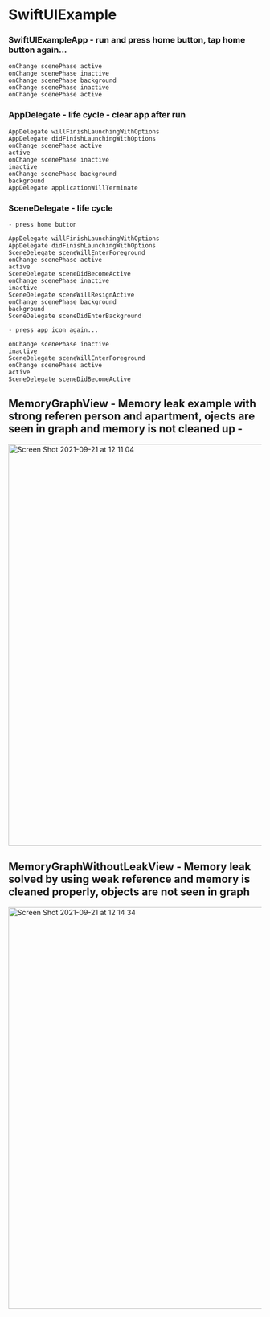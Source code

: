 # SwiftUIExample

### SwiftUIExampleApp - run and press home button, tap home button again...
```
onChange scenePhase active
onChange scenePhase inactive
onChange scenePhase background
onChange scenePhase inactive
onChange scenePhase active
```

### AppDelegate - life cycle - clear app after run
```
AppDelegate willFinishLaunchingWithOptions
AppDelegate didFinishLaunchingWithOptions
onChange scenePhase active
active
onChange scenePhase inactive
inactive
onChange scenePhase background
background
AppDelegate applicationWillTerminate
```

### SceneDelegate - life cycle 
```
- press home button

AppDelegate willFinishLaunchingWithOptions
AppDelegate didFinishLaunchingWithOptions
SceneDelegate sceneWillEnterForeground
onChange scenePhase active
active
SceneDelegate sceneDidBecomeActive
onChange scenePhase inactive
inactive
SceneDelegate sceneWillResignActive
onChange scenePhase background
background
SceneDelegate sceneDidEnterBackground

- press app icon again...

onChange scenePhase inactive
inactive
SceneDelegate sceneWillEnterForeground
onChange scenePhase active
active
SceneDelegate sceneDidBecomeActive

```

## MemoryGraphView - Memory leak example with strong referen person and apartment, ojects are seen in graph and memory is not cleaned up - 

<img width="800" alt="Screen Shot 2021-09-21 at 12 11 04" src="https://user-images.githubusercontent.com/14831652/134106063-68ee9681-57fc-4c1d-9270-30bb7e835384.png">

## MemoryGraphWithoutLeakView - Memory leak solved by using weak reference and memory is cleaned properly, objects are not seen in graph
<img width="800" alt="Screen Shot 2021-09-21 at 12 14 34" src="https://user-images.githubusercontent.com/14831652/134106233-7cc66011-946f-4f64-9005-686cb935272f.png">



